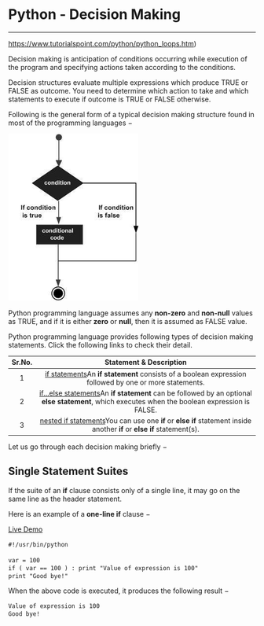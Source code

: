 # Python - Decision Making

------

https://www.tutorialspoint.com/python/python_loops.htm)

Decision making is anticipation of conditions occurring while execution of the program and specifying actions taken according to the conditions.

Decision structures evaluate multiple expressions which produce TRUE or FALSE as outcome. You need to determine which action to take and which statements to execute if outcome is TRUE or FALSE otherwise.

Following is the general form of a typical decision making structure found in most of the programming languages −

![Decision making statements in Python](images\decision_making.jpg)

Python programming language assumes any **non-zero** and **non-null** values as TRUE, and if it is either **zero** or **null**, then it is assumed as FALSE value.

Python programming language provides following types of decision making statements. Click the following links to check their detail.

| Sr.No. |                   Statement & Description                    |
| :----: | :----------------------------------------------------------: |
|   1    | [if statements](https://www.tutorialspoint.com/python/python_if_statement.htm)An **if statement** consists of a boolean expression followed by one or more statements. |
|   2    | [if...else statements](https://www.tutorialspoint.com/python/python_if_else.htm)An **if statement** can be followed by an optional **else statement**, which executes when the boolean expression is FALSE. |
|   3    | [nested if statements](https://www.tutorialspoint.com/python/nested_if_statements_in_python.htm)You can use one **if** or **else if** statement inside another **if** or **else if** statement(s). |

Let us go through each decision making briefly −

## Single Statement Suites

If the suite of an **if** clause consists only of a single line, it may go on the same line as the header statement.

Here is an example of a **one-line if** clause −

[ Live Demo](http://tpcg.io/6fSJOo)

```
#!/usr/bin/python

var = 100
if ( var == 100 ) : print "Value of expression is 100"
print "Good bye!"
```

When the above code is executed, it produces the following result −

```
Value of expression is 100
Good bye!
```